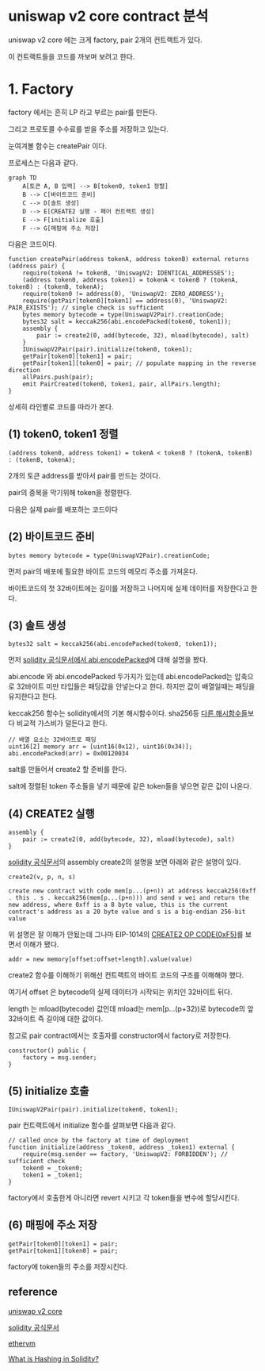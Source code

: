 # uniswap v2 core contract 분석

uniswap v2 core 에는 크게 factory, pair 2개의 컨트랙트가 있다.

이 컨트랙트들을 코드를 까보며 보려고 한다.

# 1. Factory

factory 에서는 흔히 LP 라고 부르는 pair를 만든다.

그리고 프로토콜 수수료를 받을 주소를 저장하고 있는다.

눈여겨볼 함수는 createPair 이다.

프로세스는 다음과 같다.

```mermaid
graph TD
    A[토큰 A, B 입력] --> B[token0, token1 정렬]
    B --> C[바이트코드 준비]
    C --> D[솔트 생성]
    D --> E[CREATE2 실행 - 페어 컨트랙트 생성]
    E --> F[initialize 호출]
    F --> G[매핑에 주소 저장]
```

다음은 코드이다.

```solidity
function createPair(address tokenA, address tokenB) external returns (address pair) {
    require(tokenA != tokenB, 'UniswapV2: IDENTICAL_ADDRESSES');
    (address token0, address token1) = tokenA < tokenB ? (tokenA, tokenB) : (tokenB, tokenA);
    require(token0 != address(0), 'UniswapV2: ZERO_ADDRESS');
    require(getPair[token0][token1] == address(0), 'UniswapV2: PAIR_EXISTS'); // single check is sufficient
    bytes memory bytecode = type(UniswapV2Pair).creationCode;
    bytes32 salt = keccak256(abi.encodePacked(token0, token1));
    assembly {
        pair := create2(0, add(bytecode, 32), mload(bytecode), salt)
    }
    IUniswapV2Pair(pair).initialize(token0, token1);
    getPair[token0][token1] = pair;
    getPair[token1][token0] = pair; // populate mapping in the reverse direction
    allPairs.push(pair);
    emit PairCreated(token0, token1, pair, allPairs.length);
}
```

상세히 라인별로 코드를 따라가 본다.

## (1) token0, token1 정렬

```solidity
(address token0, address token1) = tokenA < tokenB ? (tokenA, tokenB) : (tokenB, tokenA);
```

2개의 토큰 address를 받아서 pair를 만드는 것이다.

pair의 중복을 막기위해 token을 정렬한다.

다음은 실제 pair를 배포하는 코드이다

## (2) 바이트코드 준비

```solidity
bytes memory bytecode = type(UniswapV2Pair).creationCode;
```

먼저 pair의 배포에 필요한 바이트 코드의 메모리 주소를 가져온다.

바이트코드의 첫 32바이트에는 길이를 저장하고 나머지에 실제 데이터를 저장한다고 한다.

## (3) 솔트 생성

```solidity
bytes32 salt = keccak256(abi.encodePacked(token0, token1));
```

먼저 [solidity 공식문서에서 abi.encodePacked](https://docs.soliditylang.org/en/v0.8.30/abi-spec.html)에 대해 설명을 봤다.

abi.encode 와 abi.encodePacked 두가지가 있는데 abi.encodePacked는 압축으로 32바이트 미만 타입들은 패딩값을 안넣는다고 한다. 하지만 값이 배열일때는 패딩을 유지한다고 한다.

keccak256 함수는 solidity에서의 기본 해시함수이다. sha256등 [다른 해시함수들](https://www.geeksforgeeks.org/solidity/what-is-hashing-in-solidity/)보다 비교적 가스비가 덜든다고 한다.

```solidity
// 배열 요소는 32바이트로 패딩
uint16[2] memory arr = [uint16(0x12), uint16(0x34)];
abi.encodePacked(arr) = 0x00120034
```

salt를 만들어서 create2 할 준비를 한다.

salt에 정렬된 token 주소들을 넣기 때문에 같은 token들을 넣으면 같은 값이 나온다.

## (4) CREATE2 실행

```solidity
assembly {
    pair := create2(0, add(bytecode, 32), mload(bytecode), salt)
}
```

[solidity 공식문서](https://solidity-kr.readthedocs.io/ko/latest/assembly.html)의 assembly create2의 설명을 보면 아래와 같은 설명이 있다.

```
create2(v, p, n, s)

create new contract with code mem[p...(p+n)) at address keccak256(0xff . this . s . keccak256(mem[p...(p+n))) and send v wei and return the new address, where 0xff is a 8 byte value, this is the current contract's address as a 20 byte value and s is a big-endian 256-bit value
```

위 설명은 잘 이해가 안됬는데 그나마 EIP-1014의 [CREATE2 OP CODE(0xF5)](https://ethervm.io/#F5)를 보면서 이해가 됐다.

`addr = new memory[offset:offset+length].value(value)`

create2 함수를 이해하기 위해선 컨트랙트의 바이트 코드의 구조를 이해해야 했다.

여기서 offset 은 bytecode의 실제 데이터가 시작되는 위치인 32바이트 뒤다.

length 는 mload(bytecode) 값인데 mload는 mem[p...(p+32))로 bytecode의 앞 32바이트 즉 길이에 대한 값이다.

참고로 pair contract에서는 호출자를 constructor에서 factory로 저장한다.

```solidity
constructor() public {
    factory = msg.sender;
}
```

## (5) initialize 호출

```solidity
IUniswapV2Pair(pair).initialize(token0, token1);
```

pair 컨트랙트에서 initialize 함수를 살펴보면 다음과 같다.

```solidity
// called once by the factory at time of deployment
function initialize(address _token0, address _token1) external {
    require(msg.sender == factory, 'UniswapV2: FORBIDDEN'); // sufficient check
    token0 = _token0;
    token1 = _token1;
}
```

factory에서 호출한게 아니라면 revert 시키고 각 token들을 변수에 할당시킨다.

## (6) 매핑에 주소 저장

```solidity
getPair[token0][token1] = pair;
getPair[token1][token0] = pair;
```

factory에 token들의 주소를 저장시킨다.

## reference

[uniswap v2 core](https://github.com/Uniswap/v2-core)

[solidity 공식문서](https://docs.soliditylang.org)

[ethervm](https://ethervm.io/#F5)

[What is Hashing in Solidity?](https://www.geeksforgeeks.org/solidity/what-is-hashing-in-solidity/)
